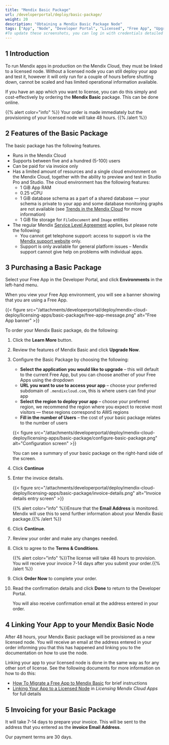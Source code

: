 ```yaml
---
title: "Mendix Basic Package"
url: /developerportal/deploy/basic-package/
weight: 20
description: "Obtaining a Mendix Basic Package Node"
tags: ["App", "Node", "Developer Portal", "Licensed", "Free App", "Upgrade", "Basic Package", "Basic license"]
#To update these screenshots, you can log in with credentials detailed in How to Update Screenshots Using Team Apps.
---
```


## 1 Introduction

To run Mendix apps in production on the Mendix Cloud, they must be linked to a licensed node. Without a licensed node you can still deploy your app and test it, however it will only run for a couple of hours before shutting down, cannot be scaled and has limited operational information available.

If you have an app which you want to license, you can do this simply and cost-effectively by ordering the **Mendix Basic** package. This can be done online.

{{% alert color="info" %}}
Your order is made immediately but the provisioning of your licensed node will take 48 hours.
{{% /alert %}}
## 2 Features of the Basic Package

The basic package has the following features.


* Runs in the Mendix Cloud
* Supports between five and a hundred (5-100) users
* Can be paid for via invoice only
* Has a limited amount of resources and a single cloud environment on the Mendix Cloud, together with the ability to preview and test in Studio Pro and Studio. The cloud environment has the following features:
    * 1 GiB App RAM
    * 0.25 vCPU
    * 1 GiB database schema as a part of a shared database — your schema is private to your app and some database monitoring graphs are not available (see [Trends in the Mendix Cloud](/developerportal/operate/trends-v4/) for more information)
    * 1 GiB file storage for `FileDocument` and `Image` entities
* The regular Mendix [Service Level Agreement](https://www.mendix.com/wp-content/uploads/Mx_ServiceLevelAgreement_v2018-01.pdf) applies, but please note the following:
    * You cannot get telephone support: access to support is via the [Mendix support website](https://support.mendix.com) only.
    * Support is only available for general platform issues – Mendix support cannot give help on problems with individual apps.

## 3 Purchasing a Basic Package

Select your Free App in the Developer Portal, and click **Environments** in the left-hand menu.

When you view your Free App environment, you will see a banner showing that you are using a Free App.

{{< figure src="/attachments/developerportal/deploy/mendix-cloud-deploy/licensing-apps/basic-package/free-app-message.png" alt="Free App banner" >}}

To order your Mendix Basic package, do the following:

1. Click the **Learn More** button.

2. Review the features of Mendix Basic and click **Upgrade Now**.

3. Configure the Basic Package by choosing the following:

    * **Select the application you would like to upgrade** – this will default to the current Free App, but you can choose another of your Free Apps using the dropdown
    * **URL you want to use to access your app** – choose your preferred subdomain of `.mendixcloud.com`, this is where users can find your app
    * **Select the region to deploy your app** – choose your preferred region, we recommend the region where you expect to receive most visitors — these regions correspond to AWS regions
    * **Fill in the number of Users** – the cost of your basic package relates to the number of users

    {{< figure src="/attachments/developerportal/deploy/mendix-cloud-deploy/licensing-apps/basic-package/configure-basic-package.png" alt="Configuration screen" >}}

    You can see a summary of your basic package on the right-hand side of the screen.

4. Click **Continue**

5. Enter the invoice details.

    {{< figure src="/attachments/developerportal/deploy/mendix-cloud-deploy/licensing-apps/basic-package/invoice-details.png" alt="Invoice details entry screen" >}}

    {{% alert color="info" %}}Ensure that the **Email Address** is monitored. Mendix will use this to send further information about your Mendix Basic package.{{% /alert %}}

6. Click **Continue**.

7. Review your order and make any changes needed.

8. Click to agree to the **Terms & Conditions**.

    {{% alert color="info" %}}The license will take 48 hours to provision.<br />You will receive your invoice 7-14 days after you submit your order.{{% /alert %}}

9. Click **Order Now** to complete your order.

10. Read the confirmation details and click **Done** to return to the Developer Portal.

    You will also receive confirmation email at the address entered in your order.

## 4 Linking Your App to your Mendix Basic Node

After 48 hours, your Mendix Basic package will be provisioned as a new licensed node. You will receive an email at the address entered in your order informing you that this has happened and linking you to the documentation on how to use the node.

Linking your app to your licensed node is done in the same way as for any other sort of license. See the following documents for more information on how to do this:

* [How To Migrate a Free App to Mendix Basic](/developerportal/deploy/migrate-free-app-to-basic/) for brief instructions
* [Linking Your App to a Licensed Node](/developerportal/deploy/licensing-apps/#licensed-node) in *Licensing Mendix Cloud Apps* for full details

## 5 Invoicing for your Basic Package

It will take 7-14 days to prepare your invoice. This will be sent to the address that you entered as the **invoice Email Address**.

Our payment terms are 30 days.
